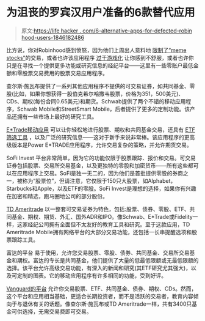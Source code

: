# 为沮丧的罗宾汉用户准备的6款替代应用

> 原文:[https://life hacker . com/6-alternative-apps-for-defected-robin hood-users-1846182486](https://lifehacker.com/6-alternative-apps-for-frustrated-robinhood-users-1846182486)

比方说，你对Robinhood感到愤怒，因为他们上周出人意料地 [限制了“meme stocks”](https://www.cnbc.com/2021/02/02/robinhood-raises-trading-limits-on-restricted-stocks-customers-can-buy-100-gamestop-shares-now.html)的交易，或者也许该应用程序 [过于游戏化](https://www.nytimes.com/2020/07/08/technology/robinhood-risky-trading.html) 让你感到不舒服，或者也许你只是在寻找一个提供更多功能或研究信息的经纪平台——这里有一些零账户最低金额和零股票交易费用的股票交易应用程序。

查尔斯·施瓦布提供了一系列其他应用程序不提供的可交易证券，如共同基金、零股(比如，如果你想获得一股伯克希尔哈撒韦股票，价格为351，500美元)、CDs、期权(每份合同0.65美元)和期货。Schwab提供了两个不错的移动应用程序，Schwab Mobile和StreetSmart Mobile，后者提供了更多的定制功能。该产品还拥有一些市场上最好的研究工具。

[E*Trade移动应用](https://us.etrade.com/platforms/mobile-platforms) 可以让你轻松地进行股票、期权和共同基金交易，还具有 [ETF筛选工具](https://www.thebalance.com/picking-the-best-etf-screener-4141065) ，以及广泛的研究信息——这对于新手来说非常棒。该应用程序的更高级版本是Power E*TRADE应用程序，允许交易复杂的策略，并允许期货交易。

SoFi Invest 平台非常简单，因为它的功能仅限于股票跟踪、报价和交易。可交易证券包括股票、交易所交易基金，以及更独特的零股和加密货币——所有这些都可以在应用程序上交易。SoFi是独一无二的，因为他们是首批提供零股的券商之一，被称为“股票位”，但请注意，它仅限于150只大股票，如Alphabet，Starbucks和Apple，以及ETF的零股。SoFi Invest是理想的选择，如果你有兴趣在加密和精选，跑马圈地公司的部分股份。

[TD Ameritrade](https://www.tdameritrade.com/tools-and-platforms/thinkorswim/mobile-app.page?a=pqm&cid=PSBRA&cid=PSBRA&ef_id=CjwKCAiAjeSABhAPEiwAqfxURZwUBEs516_KSxRtnmiB6ORcpSHemYW-5e3Pi8bN9nPp6XlRmHHT5RoCwHkQAvD_BwE:G:s&s_kwcid=AL!2521!3!318612497449!e!!g!!td%2520ameritrade%2520mobile%2520trader%2520app&referrer=https%253A%252F%252Fwww.google.com%252F) 以一整套可交易证券为特色，包括:股票、债券、零股、ETF、共同基金、期权、期货、外汇、国外ADR和IPO。像Schwab、E*Trade或Fidelity一样，这家经纪公司拥有全面但不太友好的教育工具和研究。至于这款应用，TD Ameritrade Mobile拥有网络平台的大部分交易功能，还包括一长串提醒选项和股票跟踪工具。

富达的平台 易于使用，允许您交易股票、零股、债券、共同基金、交易所交易基金和期权。富达的专长是共同基金，他们提供了大量的低最低限额或无最低限额的选择。该平台允许高级交易功能，有深入的新闻和研究(其ETF研究尤其强大)，以及可定制的图表。它的移动应用程序有许多相同的功能，受到好评。

[Vanguard的平台](https://investor.vanguard.com/home?dd_pm=none&dd_pm_cat=brokerage&dd_pm_company=vanguard) 允许你交易股票、ETF、共同基金、债券、期权、CDs。然而，这个平台和应用相当基础，更适合长期投资者，而不是活跃的交易者，教育内容倾向于与退休有关的话题。像查尔斯·施瓦布或TD Ameritrade一样，共有3400只基金可供选择，无需交易费即可交易。